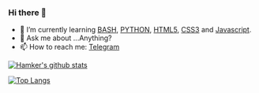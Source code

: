 ### Hi there 👋

- 🌱 I’m currently learning [BASH](https://www.gnu.org/software/bash/manual/bash.html), [PYTHON](https://github.com/python), [HTML5](https://en.wikipedia.org/wiki/HTML5), [CSS3](https://en.wikipedia.org/wiki/CSS) and [Javascript](https://en.wikipedia.org/wiki/JavaScript).
- 💬 Ask me about ...Anything?
- 📫 How to reach me: [Telegram](https://t.me/thehamkercat)



[![Hamker's github stats](https://github-readme-stats.vercel.app/api?username=thehamkercat&count_private=true&show_icons=true&theme=vue)](https://github.com/anuraghazra/github-readme-stats)


[![Top Langs](https://github-readme-stats.vercel.app/api/top-langs/?username=thehamkercat&theme=vue&layout=compact)](https://github.com/anuraghazra/github-readme-stats)

